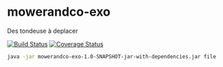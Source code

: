 # mowerandco-exo
Des tondeuse à deplacer

[![Build Status](https://travis-ci.org/sjeandeaux/mowerandco-exo.svg)](https://travis-ci.org/sjeandeaux/mowerandco-exo) [![Coverage Status](https://coveralls.io/repos/sjeandeaux/mowerandco-exo/badge.svg)](https://coveralls.io/r/sjeandeaux/mowerandco-exo)

```sh
java -jar mowerandco-exo-1.0-SNAPSHOT-jar-with-dependencies.jar file
```

